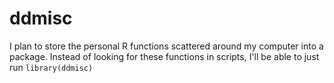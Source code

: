 # ddmisc

I plan to store the personal R functions scattered around my computer into a package. Instead of looking for these functions in scripts, I'll be able to just run `library(ddmisc)`
